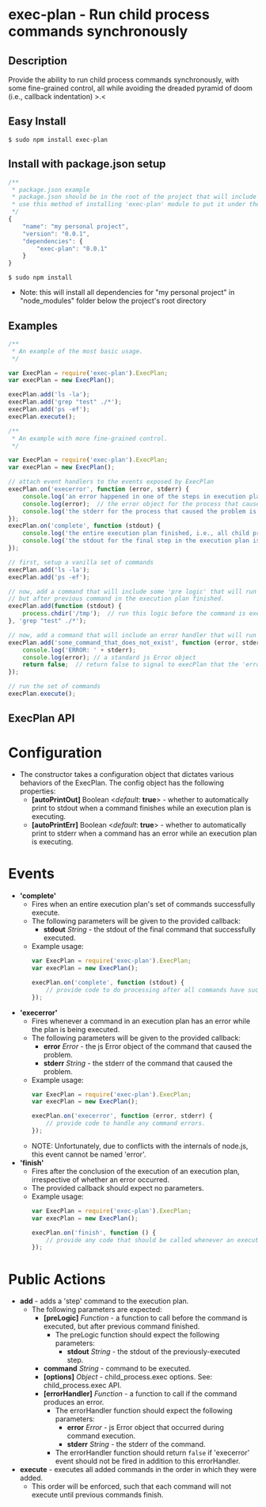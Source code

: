exec-plan - Run child process commands synchronously
====================================================

Description
-----------

Provide the ability to run child process commands synchronously, with some fine-grained control, all while avoiding the
dreaded pyramid of doom (i.e., callback indentation) >.<

Easy Install
------------

    $ sudo npm install exec-plan

Install with package.json setup
-------------------------------

````javascript
/**
 * package.json example
 * package.json should be in the root of the project that will include 'exec-plan' as a dependency.
 * use this method of installing 'exec-plan' module to put it under the project's local directory.
 */
{
    "name": "my personal project",
    "version": "0.0.1",
    "dependencies": {
        "exec-plan": "0.0.1"
    }
}
````

    $ sudo npm install
- Note: this will install all dependencies for "my personal project" in "node_modules" folder
        below the project's root directory

Examples
--------

````javascript
/**
 * An example of the most basic usage.
 */

var ExecPlan = require('exec-plan').ExecPlan;
var execPlan = new ExecPlan();

execPlan.add('ls -la');
execPlan.add('grep "test" ./*');
execPlan.add('ps -ef');
execPlan.execute();
````

````javascript
/**
 * An example with more fine-grained control.
 */

var ExecPlan = require('exec-plan').ExecPlan;
var execPlan = new ExecPlan();

// attach event handlers to the events exposed by ExecPlan
execPlan.on('execerror', function (error, stderr) {
    console.log('an error happened in one of the steps in execution plan');
    console.log(error);  // the error object for the process that caused the problem
    console.log('the stderr for the process that caused the problem is ' + stderr);
});
execPlan.on('complete', function (stdout) {
    console.log('the entire execution plan finished, i.e., all child processes completed with no errors');
    console.log('the stdout for the final step in the execution plan is ' + stdout);
});

// first, setup a vanilla set of commands
execPlan.add('ls -la');
execPlan.add('ps -ef');

// now, add a command that will include some 'pre logic' that will run before the command is executed, 
// but after previous command in the execution plan finished.
execPlan.add(function (stdout) {
    process.chdir('/tmp');  // run this logic before the command is executed
}, 'grep "test" ./*');

// now, add a command that will include an error handler that will run before the 'error' event is fired.
execPlan.add('some_command_that_does_not_exist', function (error, stderr) {
    console.log('ERROR: ' + stderr);
    console.log(error); // a standard js Error object
    return false;  // return false to signal to execPlan that the 'error' event should not be fired
});

// run the set of commands
execPlan.execute();
````

ExecPlan API
------------

Configuration
=============

- The constructor takes a configuration object that dictates various behaviors of the ExecPlan. The config object has
    the following properties:
    - **[autoPrintOut]** Boolean <*default*: **true**> - whether to automatically print to stdout when a command
                                                         finishes while an execution plan is executing.
    - **[autoPrintErr]** Boolean <*default*: **true**> - whether to automatically print to stderr when a command
                                                         has an error while an execution plan is executing.

Events
======

- **'complete'**
    - Fires when an entire execution plan's set of commands successfully execute.
    - The following parameters will be given to the provided callback:
        - **stdout** *String* - the stdout of the final command that successfully executed.
    - Example usage:
      ````javascript
      var ExecPlan = require('exec-plan').ExecPlan;
      var execPlan = new ExecPlan();

      execPlan.on('complete', function (stdout) {
          // provide code to do processing after all commands have successfully been executed.
      });
      ````
- **'execerror'**
    - Fires whenever a command in an execution plan has an error while the plan is being executed.
    - The following parameters will be given to the provided callback:
        - **error** *Error*   - the js Error object of the command that caused the problem.
        - **stderr** *String* - the stderr of the command that caused the problem.
    - Example usage:
      ````javascript
      var ExecPlan = require('exec-plan').ExecPlan;
      var execPlan = new ExecPlan();

      execPlan.on('execerror', function (error, stderr) {
          // provide code to handle any command errors.
      });
      ````
    - NOTE: Unfortunately, due to conflicts with the internals of node.js, this event cannot be named 'error'.
- **'finish'**
    - Fires after the conclusion of the execution of an execution plan, irrespective of whether an error occurred.
    - The provided callback should expect no parameters.
    - Example usage:
      ````javascript
      var ExecPlan = require('exec-plan').ExecPlan;
      var execPlan = new ExecPlan();

      execPlan.on('finish', function () {
          // provide any code that should be called whenever an execution plan is stops executing.
      });
      ````

Public Actions
==============

- **add** - adds a 'step' command to the execution plan.
    - The following parameters are expected:
        - **[preLogic]** *Function*     - a function to call before the command is executed, but after previous
                                          command finished.
            - The preLogic function should expect the following parameters:
                - **stdout** *String* - the stdout of the previously-executed step.
        - **command** *String*          - command to be executed.
        - **[options]** *Object*        - child_process.exec options. See: child_process.exec API.
        - **[errorHandler]** *Function* - a function to call if the command produces an error.
            - The errorHandler function should expect the following parameters:
                - **error** *Error*   - js Error object that occurred during command execution.
                - **stderr** *String* - the stderr of the command.
            - The errorHandler function should return ```` false ```` if 'execerror' event should not be fired in
              addition to this errorHandler.
- **execute** - executes all added commands in the order in which they were added.
    - This order will be enforced, such that each command will not execute until previous commands finish.


